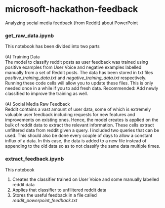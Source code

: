 # microsoft-hackathon-feedback
Analyzing social media feedback (from Reddit) about PowerPoint

### get_raw_data.ipynb
This notebook has been divided into two parts 
<br/><br/>
(A) Training Data <br/>
The model to classify reddit posts as user feedback was trained using positive examples from User Voice and negative examples labelled manually from a set of Reddit posts. The data has been stored in txt files *positive_training_data.txt* and *negative_training_data.txt* respectively. Running these code cells will allow you to update these files. This is only needed once in a while if you to add fresh data. Recommended: Add newly classified to improve the training as well.
<br/><br/>
(A) Social Media Raw Feedback <br/>
Reddit contains a vast amount of user data, some of which is extremely valuable user feedback including requests for new features and improvements on existing ones. Hence, the model creates is applied on the bulk of reddit data to extract the relevant information. These cells extract unfiltered data from reddit given a query. I included two queries that can be used. This should also be done every couple of days to allow a constant influx of a data. In this case, the data is added to a new file instead of appending to the old data so as to not classify the same data multiple times.

### extract_feedback.ipynb
This notebook 
1. Creates the classifier trained on User Voice and some manually labelled reddit data
2. Applies that classifier to unfilitered reddit data 
3. Stores the useful feedback in a file called *reddit_powerpoint_feedback.txt*